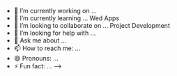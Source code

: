 - 🔭 I’m currently working on ...
- 🌱 I’m currently learning ... Wed Apps
- 👯 I’m looking to collaborate on ... Project Development
- 🤔 I’m looking for help with ...
- 💬 Ask me about ... 
- 📫 How to reach me: ...
- 😄 Pronouns: ... 
- ⚡ Fun fact: ... 
-->
